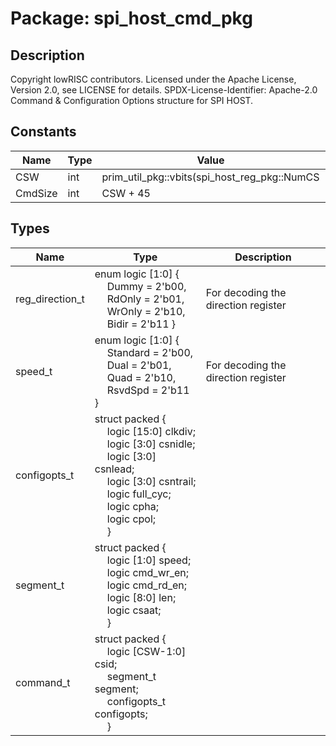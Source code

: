 # Package: spi_host_cmd_pkg

## Description

Copyright lowRISC contributors.
 Licensed under the Apache License, Version 2.0, see LICENSE for details.
 SPDX-License-Identifier: Apache-2.0
 Command & Configuration Options structure for SPI HOST.
 

## Constants

| Name    | Type | Value                                        | Description |
| ------- | ---- | -------------------------------------------- | ----------- |
| CSW     | int  | prim_util_pkg::vbits(spi_host_reg_pkg::NumCS |             |
| CmdSize | int  | CSW + 45                                     |             |
## Types

| Name            | Type                                                                                                                                                                                                                                                                                                                                                                                                                                                                                                 | Description                          |
| --------------- | ---------------------------------------------------------------------------------------------------------------------------------------------------------------------------------------------------------------------------------------------------------------------------------------------------------------------------------------------------------------------------------------------------------------------------------------------------------------------------------------------------- | ------------------------------------ |
| reg_direction_t | enum logic [1:0] {<br><span style="padding-left:20px">      Dummy  = 2'b00,<br><span style="padding-left:20px">      RdOnly = 2'b01,<br><span style="padding-left:20px">      WrOnly = 2'b10,<br><span style="padding-left:20px">      Bidir  = 2'b11    }                                                                                                                                                                                                                                           | For decoding the direction register  |
| speed_t         | enum logic [1:0] {<br><span style="padding-left:20px">      Standard = 2'b00,<br><span style="padding-left:20px">      Dual     = 2'b01,<br><span style="padding-left:20px">      Quad     = 2'b10,<br><span style="padding-left:20px">      RsvdSpd  = 2'b11    }                                                                                                                                                                                                                                   | For decoding the direction register  |
| configopts_t    | struct packed {<br><span style="padding-left:20px">     logic [15:0] clkdiv;<br><span style="padding-left:20px">     logic [3:0]  csnidle;<br><span style="padding-left:20px">     logic [3:0]  csnlead;<br><span style="padding-left:20px">     logic [3:0]  csntrail;<br><span style="padding-left:20px">     logic        full_cyc;<br><span style="padding-left:20px">     logic        cpha;<br><span style="padding-left:20px">     logic        cpol;<br><span style="padding-left:20px">   } |                                      |
| segment_t       | struct packed {<br><span style="padding-left:20px">     logic [1:0] speed;<br><span style="padding-left:20px">     logic       cmd_wr_en;<br><span style="padding-left:20px">     logic       cmd_rd_en;<br><span style="padding-left:20px">     logic [8:0] len;<br><span style="padding-left:20px">     logic       csaat;<br><span style="padding-left:20px">   }                                                                                                                                 |                                      |
| command_t       | struct packed {<br><span style="padding-left:20px">     logic [CSW-1:0] csid;<br><span style="padding-left:20px">     segment_t segment;<br><span style="padding-left:20px">     configopts_t configopts;<br><span style="padding-left:20px">   }                                                                                                                                                                                                                                                    |                                      |

